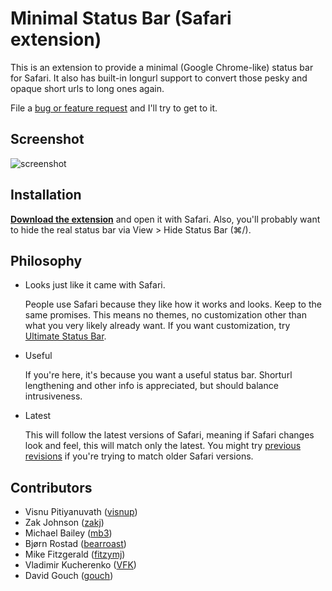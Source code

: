 Minimal Status Bar (Safari extension)
=====================================

This is an extension to provide a minimal (Google Chrome-like) status bar for
Safari. It also has built-in longurl support to convert those pesky and opaque
short urls to long ones again.

File a [bug or feature request][1] and I'll try to get to it.

Screenshot
----------

![screenshot](https://cldup.com/_KsO06MxZt.png)

Installation
------------

**[Download the extension][2]** and open it with Safari. Also, you'll probably want to hide the real status bar via View > Hide Status Bar (⌘/).

Philosophy
----------

 - Looks just like it came with Safari.

   People use Safari because they like how it works and looks. Keep to the same
   promises. This means no themes, no customization other than what you
   very likely already want. If you want customization, try [Ultimate Status
   Bar][3].

 - Useful

   If you're here, it's because you want a useful status bar. Shorturl
   lengthening and other info is appreciated, but should balance
   intrusiveness.

 - Latest

   This will follow the latest versions of Safari, meaning if Safari changes
   look and feel, this will match only the latest. You might try [previous revisions][4]
   if you're trying to match older Safari versions.

Contributors
------------

 - Visnu Pitiyanuvath ([visnup](https://github.com/visnup))
 - Zak Johnson ([zakj](https://github.com/zakj))
 - Michael Bailey ([mb3](https://github.com/mb3))
 - Bjørn Rostad ([bearroast](https://github.com/bearroast))
 - Mike Fitzgerald ([fitzymj](https://github.com/fitzymj))
 - Vladimir Kucherenko ([VFK](https://github.com/VFK))
 - David Gouch ([gouch](https://github.com/gouch))

[1]: https://github.com/visnup/Minimal-Status-Bar/issues
[2]: https://github.com/visnup/Minimal-Status-Bar/releases/download/v1.12/Minimal-Status-Bar-1.12.safariextz
[3]: http://ultimatestatusbar.com/
[4]: https://github.com/visnup/Minimal-Status-Bar/releases
